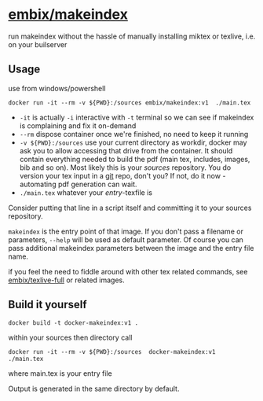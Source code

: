 # [embix/makeindex](https://hub.docker.com/r/embix/makeindex/)

run makeindex without the hassle of manually installing miktex or texlive, i.e. on your builserver

## Usage

use from windows/powershell

    docker run -it --rm -v ${PWD}:/sources embix/makeindex:v1  ./main.tex

* `-it` is actually `-i` interactive with `-t` terminal so we can see if makeindex is complaining and fix it on-demand
* `--rm` dispose container once we're finished, no need to keep it running
* `-v ${PWD}:/sources` use your current directory as workdir, docker may ask you to allow accessing that drive from the container. It should contain everything needed to build the pdf (main tex, includes, images, bib and so on). Most likely this is your *sources*  repository. You do version your tex input in a [git](https://git-scm.com/book/en/v2/Getting-Started-About-Version-Control) repo, don't you? If not, do it now - automating pdf generation can wait.
* `./main.tex` whatever your *entry*-texfile is

Consider putting that line in a script itself and committing it to your sources repository.

`makeindex` is the entry point of that image. If you don't pass a filename or parameters, `--help` will be used as default parameter. Of course you can pass additional makeindex parameters between the image and the entry file name.

if you feel the need to fiddle around with other tex related commands, see [embix/texlive-full](https://hub.docker.com/r/embix/texlive-full/) or related images.

## Build it yourself

    docker build -t docker-makeindex:v1 .

within your sources then directory call

    docker run -it --rm -v ${PWD}:/sources  docker-makeindex:v1  ./main.tex

where main.tex is your entry file

Output is generated in the same directory by default.
